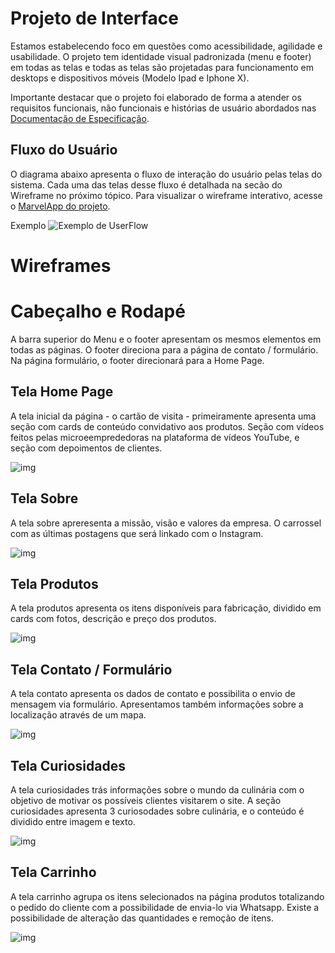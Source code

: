 
# Projeto de Interface

Estamos estabelecendo foco em questões como acessibilidade, agilidade e usabilidade. O projeto tem identidade visual padronizada (menu e footer) em todas as telas e todas as telas são projetadas para funcionamento em desktops e dispositivos móveis (Modelo Ipad e Iphone X).

Importante destacar que  o projeto foi elaborado de forma a atender os requisitos funcionais, não funcionais e histórias de usuário abordados nas <a href="https://github.com/ICEI-PUC-Minas-PMV-ADS/Pequenos-Negocios/blob/main/docs/02-Especifica%C3%A7%C3%A3o%20do%20Projeto.md"> Documentação de Especificação</a>.

## Fluxo do Usuário

O diagrama abaixo apresenta o fluxo de interação do usuário pelas telas do sistema. Cada uma das telas desse fluxo é detalhada na secão do Wireframe no próximo tópico.
Para visualizar o wireframe interativo, acesse o <a href="https://marvelapp.com/prototype/615ej48"> MarvelApp do projeto</a>.

Exemplo
![Exemplo de UserFlow](img/userflow.jpg)

# Wireframes

# Cabeçalho e Rodapé

A barra superior do Menu e o footer apresentam os mesmos elementos em todas as páginas.
O footer direciona para a página de contato / formulário.
Na página formulário, o footer direcionará para a Home Page.

## Tela Home Page

A tela inicial da página - o cartão de visita - primeiramente apresenta uma seção com cards de conteúdo convidativo aos produtos.
Seção com vídeos feitos pelas microeemprededoras na plataforma de vídeos YouTube, e seção com depoimentos de clientes.

![img](https://github.com/ICEI-PUC-Minas-PMV-ADS/Pequenos-Negocios/blob/main/docs/img/home.jpg)

## Tela Sobre

A tela sobre apreresenta a missão, visão e valores da empresa.
O carrossel com as últimas postagens que será linkado com o Instagram.

![img](https://github.com/ICEI-PUC-Minas-PMV-ADS/Pequenos-Negocios/blob/main/docs/img/sobre.jpg)

## Tela Produtos

A tela produtos apresenta os itens disponíveis para fabricação, dividido em cards com fotos, descrição e preço dos produtos.

![img](https://github.com/ICEI-PUC-Minas-PMV-ADS/Pequenos-Negocios/blob/main/docs/img/prod.jpg)

## Tela Contato / Formulário

A tela contato apresenta os dados de contato e possibilita o envio de mensagem via formulário.
Apresentamos também informações sobre a localização através de um mapa.

![img](https://github.com/ICEI-PUC-Minas-PMV-ADS/Pequenos-Negocios/blob/main/docs/img/formulario%20e%20contato.jpg)

## Tela Curiosidades

A tela curiosidades trás informações sobre o mundo da culinária com o objetivo de motivar os possíveis clientes visitarem o site.
A seção curiosidades apresenta 3 curiosodades sobre culinária, e o conteúdo é dividido entre imagem e texto.

![img](https://github.com/ICEI-PUC-Minas-PMV-ADS/Pequenos-Negocios/blob/main/docs/img/curiosidades.jpg)

## Tela Carrinho

A tela carrinho agrupa os itens selecionados na página produtos totalizando o pedido do cliente com a possibilidade de envia-lo via Whatsapp.
Existe a possibilidade de alteração das quantidades e remoção de itens.

![img](https://github.com/ICEI-PUC-Minas-PMV-ADS/Pequenos-Negocios/blob/main/docs/img/sacola%20carrinho.jpg)

